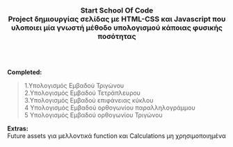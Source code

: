 <h3 align="center"> <b>Start School Of Code</b><br>Project δημιουργίας σελίδας με HTML-CSS και Javascript που υλοποιει μία γνωστή μέθοδο
υπολογισμού κάποιας φυσικής ποσότητας 
</h3>
<br>
<br>


**Completed:**

>1.Υπολογισμός Εμβαδού Τριγώνου<br>
>2.Υπολογισμός Εμβαδού Τετράπλευρου<br>
>3.Υπολογισμός Εμβαδού επιφάνειας κύκλου<br>
>4 Υπολογισμός Εμβαδού ορθογωνίου παραλληλογράμμου<br>
>5 Υπολογισμός Εμβαδού ορθογωνίου Τριγώνου<br>


**Extras:**<br>
Future assets για μελλοντικά function
και 
Calculations μη χρησιμοποιημένα